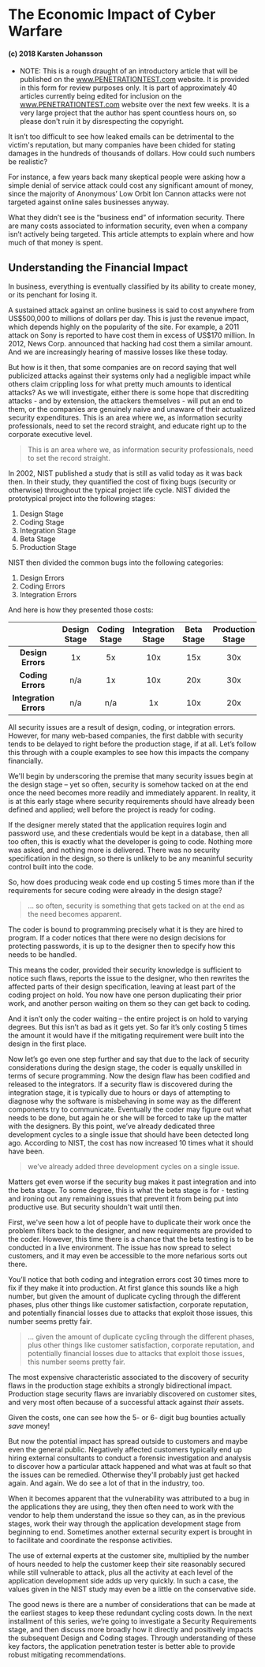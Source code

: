 # The Economic Impact of Cyber Warfare

#### (c) 2018 Karsten Johansson

* NOTE: This is a rough draught of an introductory article that will be published on the www.PENETRATIONTEST.com website. It is provided in this form for review purposes only. It is part of approximately 40 articles currently being edited for inclusion on the www.PENETRATIONTEST.com website over the next few weeks. It is a very large project that the author has spent countless hours on, so please don't ruin it by disrespecting the copyright.
It isn’t too difficult to see how leaked emails can be detrimental to the victim's reputation, but many companies have been chided for stating damages in the hundreds of thousands of dollars. How could such numbers be realistic? 

For instance, a few years back many skeptical people were asking how a simple denial of service attack could cost any significant amount of money, since the majority of Anonymous’ Low Orbit Ion Cannon attacks were not targeted against online sales businesses anyway. 

What they didn’t see is the “business end” of information security. There are many costs associated to information security, even when a company isn’t actively being targeted. This article attempts to explain where and how much of that money is spent.## Understanding the Financial ImpactIn business, everything is eventually classified by its ability to create money, or its penchant for losing it.
A sustained attack against an online business is said to cost anywhere from US\$500,000 to millions of dollars per day. This is just the revenue impact, which depends highly on the popularity of the site. For example, a 2011 attack on Sony is reported to have cost them in excess of US\$170 million. In 2012, News Corp. announced that hacking had cost them a similar amount. And we are increasingly hearing of massive losses like these today.
But how is it then, that some companies are on record saying that well publicized attacks against their systems only had a negligible impact while others claim crippling loss for what pretty much amounts to identical attacks? As we will investigate, either there is some hope that discrediting attacks - and by extension, the attackers themselves - will put an end to them, or the companies are genuinely naive and unaware of their actualized security expenditures. This is an area where we, as information security professionals, need to set the record straight, and educate right up to the corporate executive level.> This is an area where we, as information security professionals, need to set the record straight.In 2002, NIST published a study that is still as valid today as it was back then. In their study, they quantified the cost of fixing bugs (security or otherwise) throughout the typical project life cycle. NIST divided the prototypical project into the following stages:1.	Design Stage2.	Coding Stage3.	Integration Stage4.	Beta Stage5.	Production StageNIST then divided the common bugs into the following categories:1.	Design Errors2.	Coding Errors3.	Integration ErrorsAnd here is how they presented those costs:|  | Design Stage | Coding Stage | Integration Stage | Beta Stage | Production Stage |
|:-----:|:------:|:------:|:------:|:------:|:------:|
|**Design Errors**| 1x | 5x | 10x | 15x | 30x |
|**Coding Errors**| n/a | 1x | 10x | 20x | 30x |
|**Integration Errors** | n/a | n/a | 1x | 10x | 20x |

All security issues are a result of design, coding, or integration errors. However, for many web-based companies, the first dabble with security tends to be delayed to right before the production stage, if at all. Let’s follow this through with a couple examples to see how this impacts the company financially. 
We'll begin by underscoring the premise that many security issues begin at the design stage – yet so often, security is somehow tacked on at the end once the need becomes more readily and immediately apparent. In reality, it is at this early stage where security requirements should have already been defined and applied; well before the project is ready for coding.
If the designer merely stated that the application requires login and password use, and these credentials would be kept in a database, then all too often, this is exactly what the developer is going to code. Nothing more was asked, and nothing more is delivered. There was no security specification in the design, so there is unlikely to be any meaninful security control built into the code. 

So, how does producing weak code end up costing 5 times more than if the requirements for secure coding were already in the design stage? 

> ... so often, security is something that gets tacked on at the end as the need becomes apparent.
The coder is bound to programming precisely what it is they are hired to program. If a coder notices that there were no design decisions for protecting passwords, it is up to the designer then to specify how this needs to be handled. 

This means the coder, provided their security knowledge is sufficient to notice such flaws, reports the issue to the designer, who then rewrites the affected parts of their design specification, leaving at least part of the coding project on hold. You now have one person duplicating their prior work, and another person waiting on them so they can get back to coding. 

And it isn’t only the coder waiting – the entire project is on hold to varying degrees. But this isn’t as bad as it gets yet. So far it’s only costing 5 times the amount it would have if the mitigating requirement were built into the design in the first place.
Now let’s go even one step further and say that due to the lack of security considerations during the design stage, the coder is equally unskilled in terms of secure programming. Now the design flaw has been codified and released to the integrators. If a security flaw is discovered during the integration stage, it is typically due to hours or days of attempting to diagnose why the software is misbehaving in some way as the different components try to communicate. Eventually the coder may figure out what needs to be done, but again he or she will be forced to take up the matter with the designers. By this point, we’ve already dedicated three development cycles to a single issue that should have been detected long ago. According to NIST, the cost has now increased 10 times what it should have been.

> we’ve already added three development cycles on a single issue.
Matters get even worse if the security bug makes it past integration and into the beta stage. To some degree, this is what the beta stage is for - testing and ironing out any remaining issues that prevent it from being put into productive use. But security shouldn't wait until then. 

First, we've seen how a lot of people have to duplicate their work once the problem filters back to the designer, and new requirements are provided to the coder. However, this time there is a chance that the beta testing is to be conducted in a live environment. The issue has now spread to select customers, and it may even be accessible to the more nefarious sorts out there.
You’ll notice that both coding and integration errors cost 30 times more to fix if they make it into production. At first glance this sounds like a high number, but given the amount of duplicate cycling through the different phases, plus other things like customer satisfaction, corporate reputation, and potentially financial losses due to attacks that exploit those issues, this number seems pretty fair.

> ... given the amount of duplicate cycling through the different phases, plus other things like customer satisfaction, corporate reputation, and potentially financial losses due to attacks that exploit those issues, this number seems pretty fair.
The most expensive characteristic associated to the discovery of security flaws in the production stage exhibits a strongly bidirectional impact. Production stage security flaws are invariably discovered on customer sites, and very most often because of a successful attack against *their* assets. 

Given the costs, one can see how the 5- or 6- digit bug bounties actually *save* money!

But now the potential impact has spread outside to customers and maybe even the general public. Negatively affected customers typically end up hiring external consultants to conduct a forensic investigation and analysis to discover how a particular attack happened and what was at fault so that the issues can be remedied. Otherwise they'll probably just get hacked again. And again. We do see a lot of that in the industry, too.

When it becomes apparent that the vulnerability was attributed to a bug in the applications they are using, they then often need to work with the vendor to help them understand the issue so they can, as in the previous stages, work their way through the application development stage from beginning to end. Sometimes another external security expert is brought in to facilitate and coordinate the response activities. 
The use of external experts at the customer site, multiplied by the number of hours needed to help the customer keep their site reasonably secured while still vulnerable to attack, plus all the activity at each level of the application development side adds up very quickly. In such a case, the values given in the NIST study may even be a little on the conservative side.
The good news is there are a number of considerations that can be made at the earliest stages to keep these redundant cycling costs down. In the next installment of this series, we’re going to investigate a Security Requirements stage, and then discuss more broadly how it directly and positively impacts the subsequent Design and Coding stages. Through understanding of these key factors, the application penetration tester is better able to provide robust mitigating recommendations.
